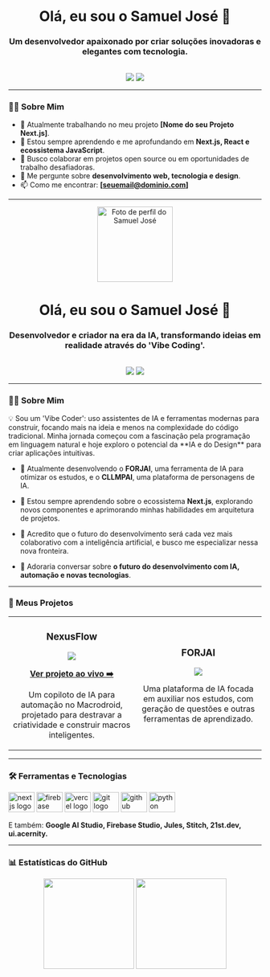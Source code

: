<!-- Início da Seção de Cabeçalho -->
<div align="center">
  <h1 align="center">Olá, eu sou o Samuel José 👋</h1>
  <h3 align="center">Um desenvolvedor apaixonado por criar soluções inovadoras e elegantes com tecnologia.</h3>
</div>
<br>

<!-- Início da Seção de Badges/Links -->
<div align="center">
  <a href="https://instagram.com/SEU_USUARIO_INSTAGRAM" target="_blank"><img src="https://img.shields.io/badge/-Instagram-%23E4405F?style=for-the-badge&logo=instagram&logoColor=white" target="_blank"></a>
  <a href="https://github.com/SEU_USUARIO_GITHUB" target="_blank"><img src="https://img.shields.io/badge/GitHub-100000?style=for-the-badge&logo=github&logoColor=white" target="_blank"></a> 
  <!-- Se você tiver LinkedIn, descomente a linha abaixo e adicione seu link -->
  <!-- <a href="https://linkedin.com/in/SEU_USUARIO_LINKEDIN" target="_blank"><img src="https://img.shields.io/badge/-LinkedIn-%230077B5?style=for-the-badge&logo=linkedin&logoColor=white" target="_blank"></a>   -->
</div>

---

<!-- Início da Seção "Sobre Mim" -->
### 👨‍💻 Sobre Mim

- 🔭 Atualmente trabalhando no meu projeto **[Nome do seu Projeto Next.js]**.
- 🌱 Estou sempre aprendendo e me aprofundando em **Next.js, React e ecossistema JavaScript**.
- 🤔 Busco colaborar em projetos open source ou em oportunidades de trabalho desafiadoras.
- 💬 Me pergunte sobre **desenvolvimento web, tecnologia e design**.
- 📫 Como me encontrar: **[seuemail@dominio.com]**

---

<!-- Início da Seção de Tecnologias -->
<!-- Início do Cabeçalho -->
<div align="center">
  <a href="https://github.com/Sjos0">
  <img src="https://github.com/Sjos0.png" width="150px" alt="Foto de perfil do Samuel José"/>
  </a>
  <h1 align="center">Olá, eu sou o Samuel José 👋</h1>
  <h3 align="center">Desenvolvedor e criador na era da IA, transformando ideias em realidade através do 'Vibe Coding'.</h3>
</div>
<br>

<!-- Início dos Badges de Contato -->
<div align="center">
  <a href="https://instagram.com/sjos.21_" target="_blank"><img src="https://img.shields.io/badge/-Instagram-%23E4405F?style=for-the-badge&logo=instagram&logoColor=white" target="_blank"></a>
  <a href="https://github.com/Sjos0" target="_blank"><img src="https://img.shields.io/badge/GitHub-100000?style=for-the-badge&logo=github&logoColor=white" target="_blank"></a> 
</div>

---

### 👨‍💻 Sobre Mim

<p align="left"> 
  💡 Sou um 'Vibe Coder': uso assistentes de IA e ferramentas modernas para construir, focando mais na ideia e menos na complexidade do código tradicional. Minha jornada começou com a fascinação pela programação em linguagem natural e hoje exploro o potencial da **IA e do Design** para criar aplicações intuitivas.
</p>

- 🔭 Atualmente desenvolvendo o **FORJAI**, uma ferramenta de IA para otimizar os estudos, e o **CLLMPAI**, uma plataforma de personagens de IA.

- 🌱 Estou sempre aprendendo sobre o ecossistema **Next.js**, explorando novos componentes e aprimorando minhas habilidades em arquitetura de projetos.

- 🤔 Acredito que o futuro do desenvolvimento será cada vez mais colaborativo com a inteligência artificial, e busco me especializar nessa nova fronteira.

- 💬 Adoraria conversar sobre **o futuro do desenvolvimento com IA, automação e novas tecnologias**.

---

### 🚀 Meus Projetos

<table>
  <tr>
    <td width="50%">
      <h3 align="center">NexusFlow</h3>
      <div align="center">
        <a href="https://nexus-flow-orrwtkrkb-sjos0s-projects.vercel.app/" target="_blank">
          <img src="https://github-readme-stats.vercel.app/api/pin/?username=Sjos0&repo=NexusFlow&theme=tokyonight" />
        </a>
        <p>
          <a href="https://nexus-flow-orrwtkrkb-sjos0s-projects.vercel.app/" target="_blank">
            <b>Ver projeto ao vivo ➡️</b>
          </a>
        </p>
        <p>Um copiloto de IA para automação no Macrodroid, projetado para destravar a criatividade e construir macros inteligentes.</p>
      </div>
    </td>
    <td width="50%">
      <h3 align="center">FORJAI</h3>
      <div align="center">
          <!-- Quando o projeto FORJAI estiver no GitHub, adicione o link aqui. Por enquanto é um placeholder -->
          <img src="https://github-readme-stats.vercel.app/api/pin/?username=Sjos0&repo=FORJAI&theme=tokyonight&show_owner=true" />
        <p>Uma plataforma de IA focada em auxiliar nos estudos, com geração de questões e outras ferramentas de aprendizado.</p>
      </div>
    </td>
  </tr>
</table>

---

### 🛠️ Ferramentas e Tecnologias

<div align="left">
  <img src="https://cdn.jsdelivr.net/gh/devicons/devicon/icons/nextjs/nextjs-original.svg" height="40" width="52" alt="nextjs logo"  />
  <img src="https://cdn.jsdelivr.net/gh/devicons/devicon/icons/firebase/firebase-plain.svg" height="40" width="52" alt="firebase logo"  />
  <img src="https://cdn.jsdelivr.net/gh/devicons/devicon/icons/vercel/vercel-original.svg" height="40" width="52" alt="vercel logo"  />
  <img src="https://cdn.jsdelivr.net/gh/devicons/devicon/icons/git/git-original.svg" height="40" width="52" alt="git logo"  />
  <img src="https://cdn.jsdelivr.net/gh/devicons/devicon/icons/github/github-original.svg" height="40" width="52" alt="github logo"  />
  <img src="https://cdn.jsdelivr.net/gh/devicons/devicon/icons/python/python-original.svg" height="40" width="52" alt="python logo" />
</div>
<p align="left">
  E também: <b>Google AI Studio, Firebase Studio, Jules, Stitch, 21st.dev, ui.acernity.</b>
</p>

---

### 📊 Estatísticas do GitHub

<p align="center">
  <img height="180em" src="https://github-readme-stats.vercel.app/api?username=Sjos0&show_icons=true&theme=tokyonight&include_all_commits=true&count_private=true"/>
  <img height="180em" src="https://github-readme-stats.vercel.app/api/top-langs/?username=Sjos0&layout=compact&langs_count=7&theme=tokyonight"/>
</p>
